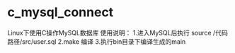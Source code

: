 # c_mysql_connect
Linux下使用C操作MySQL数据库
使用说明：
1.进入MySQL后执行 source /代码路径/src/user.sql
2.make 编译
3.执行bin目录下编译生成的main

